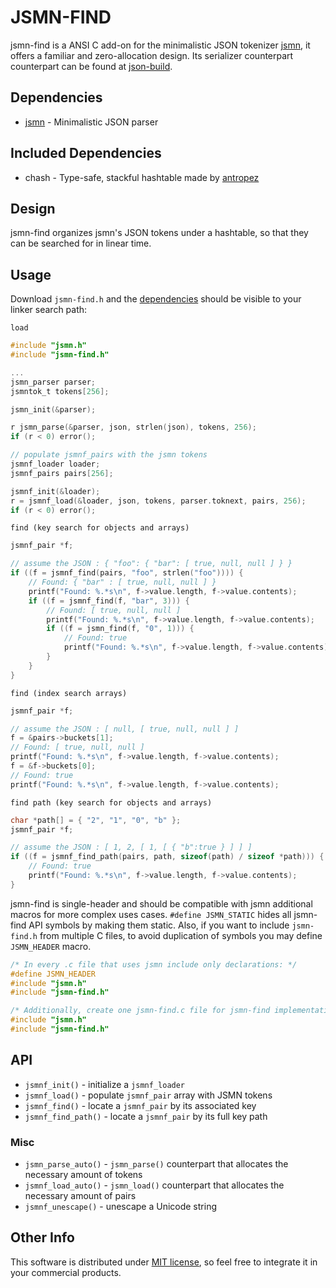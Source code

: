 # JSMN-FIND

jsmn-find is a ANSI C add-on for the minimalistic JSON tokenizer
[jsmn](https://github.com/zserge/jsmn), it offers a familiar and
zero-allocation design. Its serializer counterpart counterpart can be found
at [json-build](https://github.com/lcsmuller/json-build).

## Dependencies

* [jsmn](https://github.com/zserge/jsmn) - Minimalistic JSON parser

## Included Dependencies

* chash - Type-safe, stackful hashtable made by [antropez](https://github.com/antropez)

## Design

jsmn-find organizes jsmn's JSON tokens under a hashtable, so that they can be
searched for in linear time.

## Usage

Download `jsmn-find.h` and the [dependencies](#dependencies) should be visible 
to your linker search path:

`load`
```c
#include "jsmn.h"
#include "jsmn-find.h"

...
jsmn_parser parser;
jsmntok_t tokens[256];

jsmn_init(&parser);

r jsmn_parse(&parser, json, strlen(json), tokens, 256);
if (r < 0) error();

// populate jsmnf_pairs with the jsmn tokens
jsmnf_loader loader;
jsmnf_pairs pairs[256];

jsmnf_init(&loader);
r = jsmnf_load(&loader, json, tokens, parser.toknext, pairs, 256);
if (r < 0) error();
```

`find (key search for objects and arrays)`
```c
jsmnf_pair *f;

// assume the JSON : { "foo": { "bar": [ true, null, null ] } }
if ((f = jsmnf_find(pairs, "foo", strlen("foo")))) {
    // Found: { "bar" : [ true, null, null ] }
    printf("Found: %.*s\n", f->value.length, f->value.contents);
    if ((f = jsmnf_find(f, "bar", 3))) {
        // Found: [ true, null, null ]
        printf("Found: %.*s\n", f->value.length, f->value.contents);
        if ((f = jsmn_find(f, "0", 1))) {
            // Found: true
            printf("Found: %.*s\n", f->value.length, f->value.contents);
        }
    }
}
```

`find (index search arrays)`
```c
jsmnf_pair *f;

// assume the JSON : [ null, [ true, null, null ] ]
f = &pairs->buckets[1];
// Found: [ true, null, null ]
printf("Found: %.*s\n", f->value.length, f->value.contents);
f = &f->buckets[0];
// Found: true
printf("Found: %.*s\n", f->value.length, f->value.contents);
```

`find path (key search for objects and arrays)`
```c
char *path[] = { "2", "1", "0", "b" };
jsmnf_pair *f;

// assume the JSON : [ 1, 2, [ 1, [ { "b":true } ] ] ]
if ((f = jsmnf_find_path(pairs, path, sizeof(path) / sizeof *path))) {
    // Found: true
    printf("Found: %.*s\n", f->value.length, f->value.contents);
}
```

jsmn-find is single-header and should be compatible with jsmn additional macros for more complex uses cases. `#define JSMN_STATIC` hides all jsmn-find API symbols by making them static. Also, if you want to include `jsmn-find.h` from multiple C files, to avoid duplication of symbols you may define `JSMN_HEADER` macro.

```c
/* In every .c file that uses jsmn include only declarations: */
#define JSMN_HEADER
#include "jsmn.h"
#include "jsmn-find.h"

/* Additionally, create one jsmn-find.c file for jsmn-find implementation: */
#include "jsmn.h"
#include "jsmn-find.h"
```

## API

* `jsmnf_init()` - initialize a `jsmnf_loader`
* `jsmnf_load()` - populate `jsmnf_pair` array with JSMN tokens
* `jsmnf_find()` - locate a `jsmnf_pair` by its associated key
* `jsmnf_find_path()` - locate a `jsmnf_pair` by its full key path

### Misc

* `jsmn_parse_auto()` - `jsmn_parse()` counterpart that allocates the necessary amount of tokens
* `jsmnf_load_auto()` - `jsmn_load()` counterpart that allocates the necessary amount of pairs
* `jsmnf_unescape()` - unescape a Unicode string

## Other Info

This software is distributed under [MIT license](www.opensource.org/licenses/mit-license.php),
so feel free to integrate it in your commercial products.
